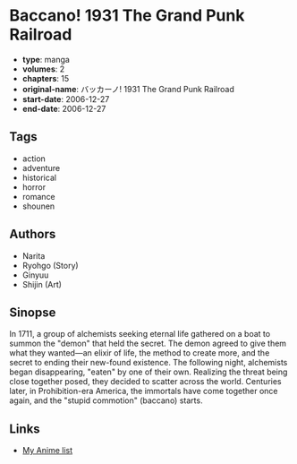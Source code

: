 # Baccano! 1931 The Grand Punk Railroad

-   **type**: manga
-   **volumes**: 2
-   **chapters**: 15
-   **original-name**: バッカーノ! 1931 The Grand Punk Railroad
-   **start-date**: 2006-12-27
-   **end-date**: 2006-12-27

## Tags

-   action
-   adventure
-   historical
-   horror
-   romance
-   shounen

## Authors

-   Narita
-   Ryohgo (Story)
-   Ginyuu
-   Shijin (Art)

## Sinopse

In 1711, a group of alchemists seeking eternal life gathered on a boat to summon the "demon" that held the secret. The demon agreed to give them what they wanted—an elixir of life, the method to create more, and the secret to ending their new-found existence. The following night, alchemists began disappearing, "eaten" by one of their own. Realizing the threat being close together posed, they decided to scatter across the world. Centuries later, in Prohibition-era America, the immortals have come together once again, and the "stupid commotion" (baccano) starts.

## Links

-   [My Anime list](https://myanimelist.net/manga/10814/Baccano_1931_The_Grand_Punk_Railroad)
